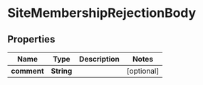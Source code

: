 

# SiteMembershipRejectionBody

## Properties

Name | Type | Description | Notes
------------ | ------------- | ------------- | -------------
**comment** | **String** |  |  [optional]



